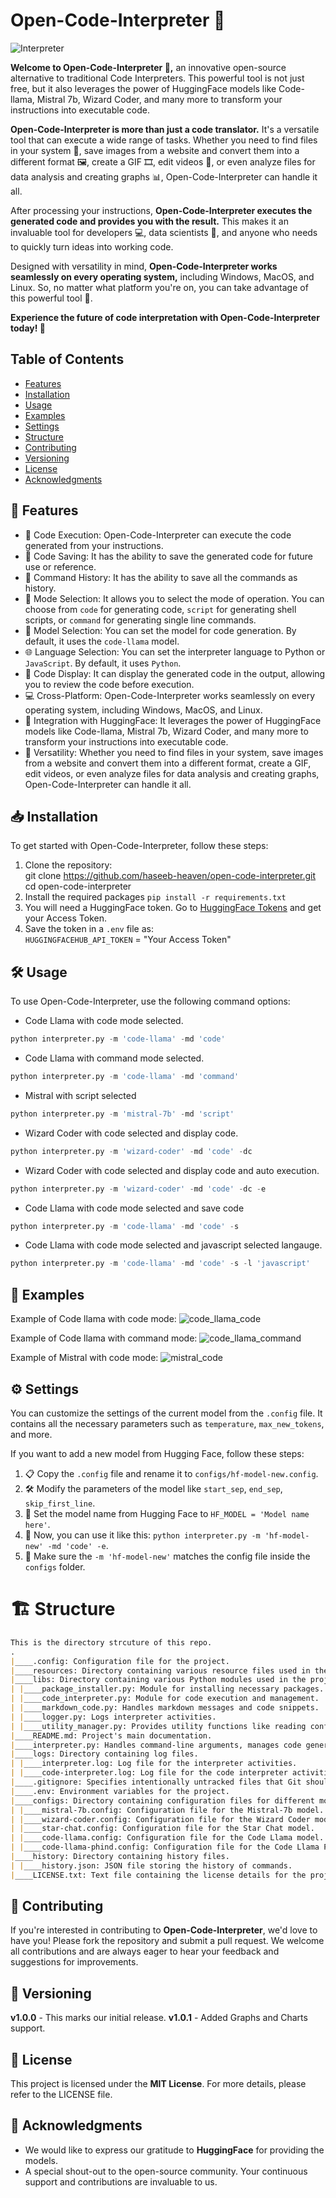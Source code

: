 # Open-Code-Interpreter 🚀

![Interpreter](https://github.com/haseeb-heaven/open-code-interpreter/blob/main/resources/movie.gif?raw=true)

**Welcome to Open-Code-Interpreter 🎉,** an innovative open-source alternative to traditional Code Interpreters. This powerful tool is not just free, but it also leverages the power of HuggingFace models like Code-llama, Mistral 7b, Wizard Coder, and many more to transform your instructions into executable code.

**Open-Code-Interpreter is more than just a code translator.** It's a versatile tool that can execute a wide range of tasks. Whether you need to find files in your system 📂, save images from a website and convert them into a different format 🖼️, create a GIF 🎞️, edit videos 🎥, or even analyze files for data analysis and creating graphs 📊, Open-Code-Interpreter can handle it all.

After processing your instructions, **Open-Code-Interpreter executes the generated code and provides you with the result.** This makes it an invaluable tool for developers 💻, data scientists 🧪, and anyone who needs to quickly turn ideas into working code.

Designed with versatility in mind, **Open-Code-Interpreter works seamlessly on every operating system,** including Windows, MacOS, and Linux. So, no matter what platform you're on, you can take advantage of this powerful tool 💪.

**Experience the future of code interpretation with Open-Code-Interpreter today! 🚀**

## **Table of Contents**
- [Features](#🌟-features)
- [Installation](#📥-installation)
- [Usage](#️🛠️-usage)
- [Examples](#📖-examples)
- [Settings](#️⚙️-settings)
- [Structure](#🏗️-structure)
- [Contributing](#🤝-contributing)
- [Versioning](#📌-versioning)
- [License](#📜-license)
- [Acknowledgments](#🙏-acknowledgments)

## 🌟 **Features**

- 🚀 Code Execution: Open-Code-Interpreter can execute the code generated from your instructions.
- 💾 Code Saving: It has the ability to save the generated code for future use or reference.
- 📜 Command History: It has the ability to save all the commands as history.
- 🔄 Mode Selection: It allows you to select the mode of operation. You can choose from `code` for generating code, `script` for generating shell scripts, or `command` for generating single line commands.
- 🧠 Model Selection: You can set the model for code generation. By default, it uses the `code-llama` model.
- 🌐 Language Selection: You can set the interpreter language to Python or `JavaScript`. By default, it uses `Python`.
- 👀 Code Display: It can display the generated code in the output, allowing you to review the code before execution.
- 💻 Cross-Platform: Open-Code-Interpreter works seamlessly on every operating system, including Windows, MacOS, and Linux.
- 🤝 Integration with HuggingFace: It leverages the power of HuggingFace models like Code-llama, Mistral 7b, Wizard Coder, and many more to transform your instructions into executable code.
- 🎯 Versatility: Whether you need to find files in your system, save images from a website and convert them into a different format, create a GIF, edit videos, or even analyze files for data analysis and creating graphs, Open-Code-Interpreter can handle it all.

## 📥 **Installation**

To get started with Open-Code-Interpreter, follow these steps:</br>

1. Clone the repository:</br>
git clone https://github.com/haseeb-heaven/open-code-interpreter.git</br>
cd open-code-interpreter</br>
2. Install the required packages `pip install -r requirements.txt`</br>
3. You will need a HuggingFace token. Go to [HuggingFace Tokens](https://huggingface.co/settings/tokens) and get your Access Token.</br>
4. Save the token in a `.env` file as:</br>
`HUGGINGFACEHUB_API_TOKEN` = "Your Access Token"

## 🛠️ **Usage**

To use Open-Code-Interpreter, use the following command options:

- Code Llama with code mode selected.
```python
python interpreter.py -m 'code-llama' -md 'code'
```
- Code Llama with command mode selected.
```python
python interpreter.py -m 'code-llama' -md 'command'
```
- Mistral with script selected
```python
python interpreter.py -m 'mistral-7b' -md 'script'
```
- Wizard Coder with code selected and display code.
```python
python interpreter.py -m 'wizard-coder' -md 'code' -dc
```
- Wizard Coder with code selected and display code and auto execution.
```python
python interpreter.py -m 'wizard-coder' -md 'code' -dc -e
```
- Code Llama with code mode selected and save code
```python
python interpreter.py -m 'code-llama' -md 'code' -s
```
- Code Llama with code mode selected and javascript selected langauge.
```python
python interpreter.py -m 'code-llama' -md 'code' -s -l 'javascript'
```

## 📖 **Examples**

Example of Code llama with code mode:
![code_llama_code](https://github.com/haseeb-heaven/open-code-interpreter/blob/main/resources/code-llama-code.png?raw=true "Code Llama Code Mode")</br>

Example of Code llama with command mode:
![code_llama_command](https://github.com/haseeb-heaven/open-code-interpreter/blob/main/resources/code-llama-command.png?raw=true "Code Llama Command Mode")</br>

Example of Mistral with code mode:
![mistral_code](https://github.com/haseeb-heaven/open-code-interpreter/blob/main/resources/mistral-code.png?raw=true "Mistral Code Mode")</br>


## ⚙️ **Settings**
You can customize the settings of the current model from the `.config` file. It contains all the necessary parameters such as `temperature`, `max_new_tokens`, and more.

If you want to add a new model from Hugging Face, follow these steps:

1. 📋 Copy the `.config` file and rename it to `configs/hf-model-new.config`.
2. 🛠️ Modify the parameters of the model like `start_sep`, `end_sep`, `skip_first_line`.
3. 📝 Set the model name from Hugging Face to `HF_MODEL = 'Model name here'`.
4. 🚀 Now, you can use it like this: `python interpreter.py -m 'hf-model-new' -md 'code' -e`.
5. 📁 Make sure the `-m 'hf-model-new'` matches the config file inside the `configs` folder.

# 🏗️ **Structure**
```markdown
This is the directory strcuture of this repo.
.
|____.config: Configuration file for the project.
|____resources: Directory containing various resource files used in the project.
|____libs: Directory containing various Python modules used in the project.
| |____package_installer.py: Module for installing necessary packages.
| |____code_interpreter.py: Module for code execution and management.
| |____markdown_code.py: Handles markdown messages and code snippets.
| |____logger.py: Logs interpreter activities.
| |____utility_manager.py: Provides utility functions like reading configs and getting OS platform.
|____README.md: Project's main documentation.
|____interpreter.py: Handles command-line arguments, manages code generation, and executes code.
|____logs: Directory containing log files.
| |____interpreter.log: Log file for the interpreter activities.
| |____code-interpreter.log: Log file for the code interpreter activities.
|____.gitignore: Specifies intentionally untracked files that Git should ignore.
|____.env: Environment variables for the project.
|____configs: Directory containing configuration files for different models.
| |____mistral-7b.config: Configuration file for the Mistral-7b model.
| |____wizard-coder.config: Configuration file for the Wizard Coder model.
| |____star-chat.config: Configuration file for the Star Chat model.
| |____code-llama.config: Configuration file for the Code Llama model.
| |____code-llama-phind.config: Configuration file for the Code Llama Phind model.
|____history: Directory containing history files.
| |____history.json: JSON file storing the history of commands.
|____LICENSE.txt: Text file containing the license details for the project.
```

## 🤝 **Contributing**

If you're interested in contributing to **Open-Code-Interpreter**, we'd love to have you! Please fork the repository and submit a pull request. We welcome all contributions and are always eager to hear your feedback and suggestions for improvements.

## 📌 **Versioning**

**v1.0.0** - This marks our initial release.
**v1.0.1** - Added Graphs and Charts support.

## 📜 **License**

This project is licensed under the **MIT License**. For more details, please refer to the LICENSE file.

## 🙏 **Acknowledgments**

- We would like to express our gratitude to **HuggingFace** for providing the models.
- A special shout-out to the open-source community. Your continuous support and contributions are invaluable to us.
